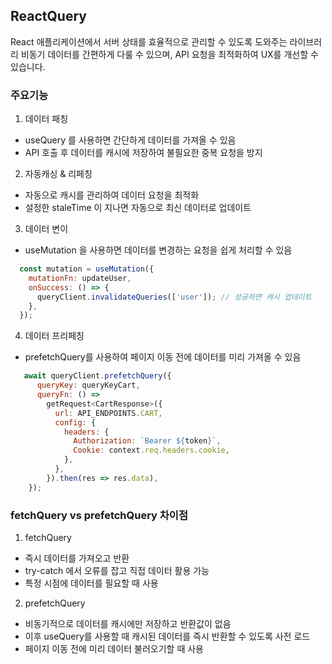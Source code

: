 ## ReactQuery 
React 애플리케이션에서 서버 상태를 효율적으로 관리할 수 있도록 도와주는 라이브러리 
비동기 데이터를 간편하게 다룰 수 있으며, API 요청을 최적화하여 UX를 개선할 수 있습니다.


### 주요기능
1. 데이터 패칭
- useQuery 를 사용하면 간단하게 데이터를 가져올 수 있음
- API 호출 후 데이터를 캐시에 저장하여 불필요한 중복 요청을 방지

2. 자동캐싱 & 리페칭
- 자동으로 캐시를 관리하여 데이터 요청을 최적화
- 설정한 staleTime 이 지나면 자동으로 최신 데이터로 업데이트

3. 데이터 변이
- useMutation 을 사용하면 데이터를 변경하는 요청을 쉽게 처리할 수 있음

```javascript
  const mutation = useMutation({
    mutationFn: updateUser,
    onSuccess: () => {
      queryClient.invalidateQueries(['user']); // 성공하면 캐시 업데이트
    },
  });
```

4. 데이터 프리페칭
- prefetchQuery를 사용하여 페이지 이동 전에 데이터를 미리 가져올 수 있음
```javascript
   await queryClient.prefetchQuery({
      queryKey: queryKeyCart,
      queryFn: () =>
        getRequest<CartResponse>({
          url: API_ENDPOINTS.CART,
          config: {
            headers: {
              Authorization: `Bearer ${token}`,
              Cookie: context.req.headers.cookie,
            },
          },
        }).then(res => res.data),
    });
```

### fetchQuery vs prefetchQuery 차이점 
1. fetchQuery
- 즉시 데이터를 가져오고 반환
- try-catch 에서 오류를 잡고 직접 데이터 활용 가능
- 특정 시점에 데이터를 필요할 때 사용

2. prefetchQuery
- 비동기적으로 데이터를 캐시에만 저장하고 반환값이 없음
- 이후 useQuery를 사용할 때 캐시된 데이터를 즉시 반환할 수 있도록 사전 로드
- 페이지 이동 전에 미리 데이터 불러오기할 때 사용

